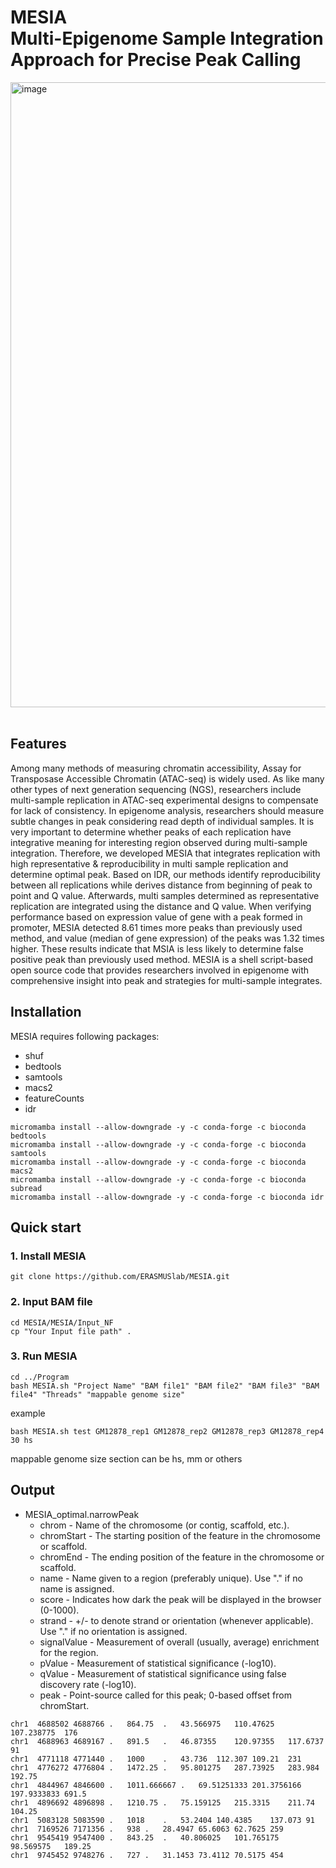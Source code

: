 # <b>MESIA</b><br>Multi-Epigenome Sample Integration Approach for Precise Peak Calling

<img width="1000" alt="image" src="https://github.com/ERASMUSlab/MESIA/assets/135592214/6ee0de9b-ce09-4d50-9780-6c4133a21d27">
<br>
<br>

## <b>Features</b>
  Among many methods of measuring chromatin accessibility, Assay for Transposase Accessible Chromatin (ATAC-seq) is widely used. 
  As like many other types of next generation sequencing (NGS), researchers include multi-sample replication in ATAC-seq experimental designs 
  to compensate for lack of consistency. 
  In epigenome analysis, researchers should measure subtle changes in peak considering read depth of individual samples. 
  It is very important to determine whether peaks of each replication have integrative meaning for interesting region observed during multi-sample integration. 
  Therefore, we developed MESIA that integrates replication with high representative & reproducibility in multi sample replication and determine optimal peak. 
  Based on IDR, our methods identify reproducibility between all replications while derives distance from beginning of peak to point and Q value. 
  Afterwards, multi samples determined as representative replication are integrated using the distance and Q value. 
  When verifying performance based on expression value of gene with a peak formed in promoter, 
  MESIA detected 8.61 times more peaks than previously used method, and value (median of gene expression) of the peaks was 1.32 times higher. 
  These results indicate that MSIA is less likely to determine false positive peak than previously used method. 
  MESIA is a shell script-based open source code that provides researchers involved in epigenome with comprehensive insight into peak and strategies 
  for multi-sample integrates.

## <b>Installation</b>
MESIA requires following packages:
+ shuf
+ bedtools
+ samtools
+ macs2
+ featureCounts
+ idr

```
micromamba install --allow-downgrade -y -c conda-forge -c bioconda bedtools
micromamba install --allow-downgrade -y -c conda-forge -c bioconda samtools
micromamba install --allow-downgrade -y -c conda-forge -c bioconda macs2
micromamba install --allow-downgrade -y -c conda-forge -c bioconda subread
micromamba install --allow-downgrade -y -c conda-forge -c bioconda idr
```

## <b>Quick start</b>
  ### <b>1. Install MESIA</b>
  ```shell script
  git clone https://github.com/ERASMUSlab/MESIA.git
  ```
  
  ### <b>2. Input BAM file</b>
  ```shell script
  cd MESIA/MESIA/Input_NF
  cp "Your Input file path" . 
  ```
  
  ### <b>3. Run MESIA</b>
  ```shell script
  cd ../Program
  bash MESIA.sh "Project Name" "BAM file1" "BAM file2" "BAM file3" "BAM file4" "Threads" "mappable genome size"
  ``` 
  example
  ```shell script
  bash MESIA.sh test GM12878_rep1 GM12878_rep2 GM12878_rep3 GM12878_rep4 30 hs
  ```
  mappable genome size section can be hs, mm or others
  
  ## <b>Output</b>
  + MESIA_optimal.narrowPeak
    + chrom - Name of the chromosome (or contig, scaffold, etc.).
    + chromStart - The starting position of the feature in the chromosome or scaffold.
    + chromEnd - The ending position of the feature in the chromosome or scaffold. 
    + name - Name given to a region (preferably unique). Use "." if no name is assigned.
    + score - Indicates how dark the peak will be displayed in the browser (0-1000). 
    + strand - +/- to denote strand or orientation (whenever applicable). Use "." if no orientation is assigned.
    + signalValue - Measurement of overall (usually, average) enrichment for the region.
    + pValue - Measurement of statistical significance (-log10).
    + qValue - Measurement of statistical significance using false discovery rate (-log10).
    + peak - Point-source called for this peak; 0-based offset from chromStart.

  ```shell script
  chr1	4688502	4688766	.	864.75	.	43.566975	110.47625	107.238775	176
  chr1	4688963	4689167	.	891.5	.	46.87355	120.97355	117.6737	91
  chr1	4771118	4771440	.	1000	.	43.736	112.307	109.21	231
  chr1	4776272	4776804	.	1472.25	.	95.801275	287.73925	283.984	192.75
  chr1	4844967	4846600	.	1011.666667	.	69.51251333	201.3756166	197.9333833	691.5
  chr1	4896692	4896898	.	1210.75	.	75.159125	215.3315	211.74	104.25
  chr1	5083128	5083590	.	1018	.	53.2404	140.4385	137.073	91
  chr1	7169526	7171356	.	938	.	28.4947	65.6063	62.7625	259
  chr1	9545419	9547400	.	843.25	.	40.806025	101.765175	98.569575	189.25
  chr1	9745452	9748276	.	727	.	31.1453	73.4112	70.5175	454
  ```

  
  
  



